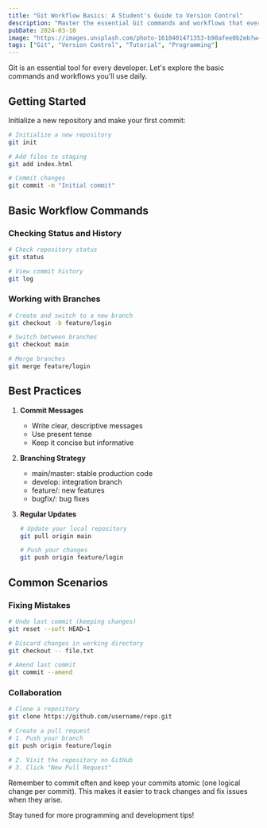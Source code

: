 ```yaml
---
title: "Git Workflow Basics: A Student's Guide to Version Control"
description: "Master the essential Git commands and workflows that every computer science student needs to know for effective project management."
pubDate: 2024-03-10
image: "https://images.unsplash.com/photo-1618401471353-b98afee0b2eb?w=800&auto=format&fit=crop&q=80"
tags: ["Git", "Version Control", "Tutorial", "Programming"]
---
```


Git is an essential tool for every developer. Let's explore the basic commands and workflows you'll use daily.

## Getting Started

Initialize a new repository and make your first commit:

```bash
# Initialize a new repository
git init

# Add files to staging
git add index.html

# Commit changes
git commit -m "Initial commit"
```

## Basic Workflow Commands

### Checking Status and History

```bash
# Check repository status
git status

# View commit history
git log
```

### Working with Branches

```bash
# Create and switch to a new branch
git checkout -b feature/login

# Switch between branches
git checkout main

# Merge branches
git merge feature/login
```

## Best Practices

1. **Commit Messages**
   - Write clear, descriptive messages
   - Use present tense
   - Keep it concise but informative

2. **Branching Strategy**
   - main/master: stable production code
   - develop: integration branch
   - feature/: new features
   - bugfix/: bug fixes

3. **Regular Updates**
   ```bash
   # Update your local repository
   git pull origin main

   # Push your changes
   git push origin feature/login
   ```

## Common Scenarios

### Fixing Mistakes

```bash
# Undo last commit (keeping changes)
git reset --soft HEAD~1

# Discard changes in working directory
git checkout -- file.txt

# Amend last commit
git commit --amend
```

### Collaboration

```bash
# Clone a repository
git clone https://github.com/username/repo.git

# Create a pull request
# 1. Push your branch
git push origin feature/login

# 2. Visit the repository on GitHub
# 3. Click "New Pull Request"
```

Remember to commit often and keep your commits atomic (one logical change per commit). This makes it easier to track changes and fix issues when they arise.

Stay tuned for more programming and development tips!